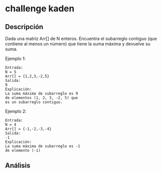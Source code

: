 # challenge kaden
## Descripción

Dada una matriz Arr[]  de N enteros. Encuentra el subarreglo contiguo 
(que contiene al menos un número) que tiene la suma máxima y devuelve su suma.

Ejemplo 1:
    
    Entrada:
    N = 5
    Arr[] = {1,2,3,-2,5}
    Salida:
    9
    Explicación:
    La suma máxima de subarreglo es 9
    de elementos (1, 2, 3, -2, 5) que
    es un subarreglo contiguo.

Ejemplo 2:
    
    Entrada:
    N = 4
    Arr[] = {-1,-2,-3,-4}
    Salida:
    -1
    Explicación:
    La suma máxima de subarreglo es -1
    de elemento (-1)


## Análisis
